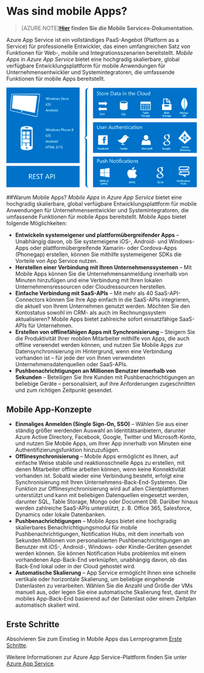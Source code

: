 <properties
	pageTitle="Was sind Mobile Apps?"
	description="Erfahren Sie, welche Vorteile App Service für Ihre mobilen Unternehmens-Apps bietet."
	services="app-service\mobile"
	documentationCenter=""
	authors="kirillg"
	manager="dwrede"
	editor=""/>

<tags
	ms.service="app-service-mobile"
	ms.workload="mobile"
	ms.tgt_pltfrm="mobile-multiple"
	ms.devlang="na"
	ms.topic="article"
	ms.date="06/30/2015"
	ms.author="kirillg"/>

# <a name="getting-started"> </a>Was sind mobile Apps?

>[AZURE.NOTE]**[Hier](http://azure.microsoft.com/documentation/services/mobile-services/) finden Sie die Mobile Services-Dokumentation.**

Azure App Service ist ein vollständiges PaaS-Angebot (Platform as a Service) für professionelle Entwickler, das einen umfangreichen Satz von Funktionen für Web-, mobile und Integrationsszenarien bereitstellt. *Mobile Apps* in *Azure App Service* bietet eine hochgradig skalierbare, global verfügbare Entwicklungsplattform für mobile Anwendungen für Unternehmensentwickler und Systemintegratoren, die umfassende Funktionen für mobile Apps bereitstellt.

![Mobile Apps](./media/app-service-mobile-value-prop-preview/overview.png)

##Warum Mobile Apps?
*Mobile Apps* in *Azure App Service* bietet eine hochgradig skalierbare, global verfügbare Entwicklungsplattform für mobile Anwendungen für Unternehmensentwickler und Systemintegratoren, die umfassende Funktionen für mobile Apps bereitstellt. Mobile Apps bietet folgende Möglichkeiten:

- **Entwickeln systemeigener und plattformübergreifender Apps** – Unabhängig davon, ob Sie systemeigene iOS-, Android- und Windows-Apps oder plattformübergreifende Xamarin- oder Cordova-Apps (Phonegap) erstellen, können Sie mithilfe systemeigener SDKs die Vorteile von App Service nutzen.  
- **Herstellen einer Verbindung mit Ihren Unternehmenssystemen** – Mit Mobile Apps können Sie die Unternehmensanmeldung innerhalb von Minuten hinzufügen und eine Verbindung mit Ihren lokalen Unternehmensressourcen oder Cloudressourcen herstellen.
- **Einfache Verbindung mit SaaS-APIs** – Mit mehr als 40 SaaS-API-Connectors können Sie Ihre App einfach in die SaaS-APIs integrieren, die aktuell von Ihrem Unternehmen genutzt werden. Möchten Sie den Kontostatus sowohl im CRM- als auch im Rechnungssystem aktualisieren? Mobile Apps bietet zahlreiche sofort einsatzfähige SaaS-APIs für Unternehmen.
- **Erstellen von offlinefähigen Apps mit Synchronisierung** – Steigern Sie die Produktivität Ihrer mobilen Mitarbeiter mithilfe von Apps, die auch offline verwendet werden können, und nutzen Sie Mobile Apps zur Datensynchronisierung im Hintergrund, wenn eine Verbindung vorhanden ist – für jede der von Ihnen verwendeten Unternehmensdatenquellen oder SaaS-APIs.
- **Pushbenachrichtigungen an Millionen Benutzer innerhalb von Sekunden** – Beteiligen Sie Ihre Kunden mit Pushbenachrichtigungen an beliebige Geräte – personalisiert, auf ihre Anforderungen zugeschnitten und zum richtigen Zeitpunkt gesendet.

## Mobile App-Konzepte
- **Einmaliges Anmelden (Single Sign-On, SSO)** – Wählen Sie aus einer ständig größer werdenden Auswahl an Identitätsanbietern, darunter Azure Active Directory, Facebook, Google, Twitter und Microsoft-Konto, und nutzen Sie Mobile Apps, um Ihrer App innerhalb von Minuten eine Authentifizierungsfunktion hinzuzufügen.
- **Offlinesynchronisierung** – Mobile Apps ermöglicht es Ihnen, auf einfache Weise stabile und reaktionsschnelle Apps zu erstellen, mit denen Mitarbeiter offline arbeiten können, wenn keine Konnektivität vorhanden ist. Sobald wieder eine Verbindung besteht, erfolgt eine Synchronisierung mit Ihren Unternehmens-Back-End-Systemen. Die Funktion zur Offlinesynchronisierung wird auf allen Clientplattformen unterstützt und kann mit beliebigen Datenquellen eingesetzt werden, darunter SQL, Table Storage, Mongo oder Document DB. Darüber hinaus werden zahlreiche SaaS-APIs unterstützt, z. B. Office 365, Salesforce, Dynamics oder lokale Datenbanken.
- **Pushbenachrichtigungen** – Mobile Apps bietet eine hochgradig skalierbares Benachrichtigungsmodul für mobile Pushbenachrichtigungen, Notification Hubs, mit dem innerhalb von Sekunden Millionen von personalisierten Pushbenachrichtigungen an Benutzer mit iOS-, Android-, Windows- oder Kindle-Geräten gesendet werden können. Sie können Notification Hubs problemlos mit einem vorhandenen App-Back-End verknüpfen, unabhängig davon, ob das Back-End lokal oder in der Cloud gehostet wird.
- **Automatische Skalierung** – App Service ermöglicht Ihnen eine schnelle vertikale oder horizontale Skalierung, um beliebige eingehende Datenlasten zu verarbeiten. Wählen Sie die Anzahl und Größe der VMs manuell aus, oder legen Sie eine automatische Skalierung fest, damit Ihr mobiles App-Back-End basierend auf der Datenlast oder einem Zeitplan automatisch skaliert wird.

## Erste Schritte ##
Absolvieren Sie zum Einstieg in Mobile Apps das Lernprogramm [Erste Schritte].

Weitere Informationen zur Azure App Service-Plattform finden Sie unter [Azure App Service].


<!-- URLs. -->
[Migrate your Mobile Service to App Service]: app-service-mobile-dotnet-backend-migrating-from-mobile-services-preview.md

[Azure App Service]: ../app-service/app-service-value-prop-what-is.md
[Erste Schritte]: app-service-mobile-ios-get-started-offline-data-preview.md

[Management Portal]: https://manage.windowsazure.com/
[XCode]: https://go.microsoft.com/fwLink/p/?LinkID=266532
[JavaScript backend version]: ../mobile-services-ios-get-started.md
 

<!---HONumber=July15_HO3-->